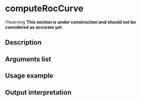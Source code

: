 # computeRocCurve

!!!warning
    **This section is under construction and should not be considered as accurate yet.**

## Description

## Arguments list

## Usage example

## Output interpretation